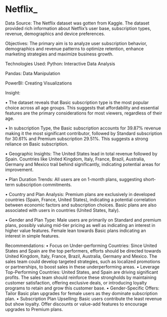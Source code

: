 # Netflix_
Data Source: The Netflix dataset was gotten from Kaggle.
The dataset provided rich information about Netflix’s user base, subscription types, revenue, demographics and device preferences. 

Objectives:
The primary aim is to analyze user subscription behavior, demographics and revenue patterns to optimize retention, enhance marketing strategies and maximize business growth.

Technologies Used:
Python:  Interactive Data Analysis

Pandas:  Data Manipulation

PowerBI: Creating Visualizations 

Insight:

•	The dataset reveals that Basic subscription type is the most popular choice across all age groups.  This suggests that affordability and essential features are the primary considerations for most viewers, regardless of their age.

•	In subscription Type, the Basic subscription accounts for 39.87% revenue making it the most significant contributor, followed by Standard subscription for 30.61% and Premium subscription 29.51%. This suggests a strong reliance on Basic subscription.

•	Geographic Insights: The United States lead in total revenue followed by Spain. Countries like United Kingdom, Italy, France, Brazil, Australia, Germany and Mexico trail behind significantly, indicating potential areas for improvement.

•	Plan Duration Trends: All users are on 1-month plans, suggesting short-term subscription commitments.

•	Country and Plan Analysis: Premium plans are exclusively in developed countries (Spain, France, United States), indicating a potential correlation between economic factors and subscription choices.
Basic plans are also associated with users in countries (United States, Italy).

•	Gender and Plan Type: Male users are primarily on Standard and premium plans, possibly valuing mid-tier pricing as well as indicating an interest in higher value features.
Female lean towards Basic plans indicating an interest in simple features.

Recommendations:
•	Focus on Under-performing Countries: Since United States and Spain are the top performers, efforts should be directed towards United Kingdom, Italy, France, Brazil, Australia, Germany and Mexico. The sales team could develop targeted strategies, such as localized promotions or partnerships, to boost sales in these underperforming areas.
•	Leverage Top-Performing Countries: United States, and Spain are driving significant profits. The sales team should reinforce these strongholds by maintaining customer satisfaction, offering exclusive deals, or introducing loyalty programs to retain and grow this customer base.
•	Gender-Specific Offers: Tailor Basic plan upgrades for female users as they dominate subscription plan.
•	Subscription Plan Upselling: Basic users contribute the least revenue but show loyalty. Offer discounts or value-add features to encourage upgrades to Premium plans.
 
